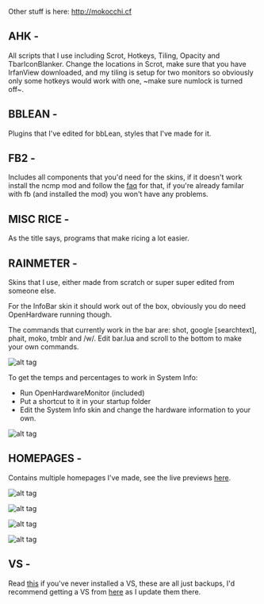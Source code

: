 
Other stuff is here: http://mokocchi.cf

<h2>AHK - </h2>

All scripts that I use including Scrot, Hotkeys, Tiling, Opacity and TbarIconBlanker.
Change the locations in Scrot, make sure that you have IrfanView downloaded, and my tiling is setup for two monitors so obviously only some hotkeys would work with one, ~make sure numlock is turned off~.

<h2>BBLEAN - </h2>

Plugins that I've edited for bbLean, styles that I've made for it.

<h2>FB2 - </h2>

Includes all components that you'd need for the skins, if it doesn't work install the ncmp mod and follow the [faq](http://pastebin.com/QbGNnzsZ) for that, if you're already familar with fb (and installed the mod) you won't have any problems.

<h2>MISC RICE - </h2>

As the title says, programs that make ricing a lot easier.

<h2>RAINMETER - </h2>

Skins that I use, either made from scratch or super super edited from someone else.

For the InfoBar skin it should work out of the box, obviously you do need OpenHardware running though.

The commands that currently work in the bar are: shot, google [searchtext], phait, moko, tmblr and /w/.
Edit bar.lua and scroll to the bottom to make your own commands.

![alt tag](https://github.com/decagonal/rice/blob/master/Rain%28entry%20level%20ricing%29meter/Moko/Rainmeter%20Preview2.png)

To get the temps and percentages to work in System Info:
 - Run OpenHardwareMonitor (included) 
 - Put a shortcut to it in your startup folder
 - Edit the System Info skin and change the hardware information to your own.

 ![alt tag](https://github.com/decagonal/rice/blob/master/Rain%28entry%20level%20ricing%29meter/Moko/Rainmeter%20Preview.png)

<h2>HOMEPAGES - </h2>

Contains multiple homepages I've made, see the live previews [here](http://mokocchi.cf/homepages).

 ![alt tag](https://github.com/decagonal/rice/blob/master/Homepages/Homepage.png)
 
![alt tag](https://github.com/decagonal/rice/blob/master/Homepages/Homepage2.png)

![alt tag](https://github.com/decagonal/rice/blob/master/Homepages/Homepage3.png)

![alt tag](https://github.com/decagonal/rice/blob/master/Homepages/Homepage4.png)

<h2>VS - </h2>

Read [this](http://neiio.deviantart.com/art/How-to-Install-Custom-Themes-262833454) if you've never installed a VS, these are all just backups, I'd recommend getting a VS from [here](http://decagonal.deviantart.com/) as I update them there.
